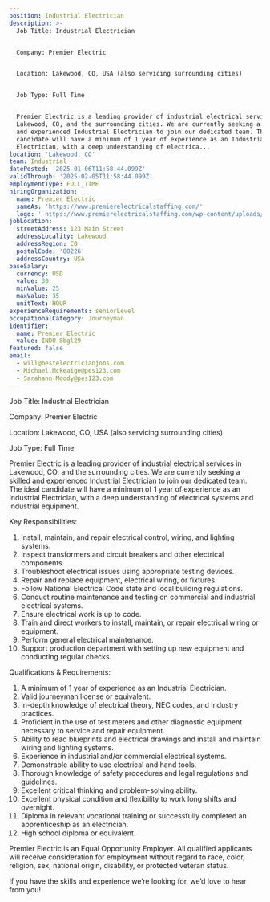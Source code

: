 ```yaml
---
position: Industrial Electrician
description: >-
  Job Title: Industrial Electrician


  Company: Premier Electric


  Location: Lakewood, CO, USA (also servicing surrounding cities)


  Job Type: Full Time


  Premier Electric is a leading provider of industrial electrical services in
  Lakewood, CO, and the surrounding cities. We are currently seeking a skilled
  and experienced Industrial Electrician to join our dedicated team. The ideal
  candidate will have a minimum of 1 year of experience as an Industrial
  Electrician, with a deep understanding of electrica...
location: 'Lakewood, CO'
team: Industrial
datePosted: '2025-01-06T11:58:44.099Z'
validThrough: '2025-02-05T11:58:44.099Z'
employmentType: FULL_TIME
hiringOrganization:
  name: Premier Electric
  sameAs: 'https://www.premierelectricalstaffing.com/'
  logo: ' https://www.premierelectricalstaffing.com/wp-content/uploads/2020/05/Premier-Electrical-Staffing-logo.png'
jobLocation:
  streetAddress: 123 Main Street
  addressLocality: Lakewood
  addressRegion: CO
  postalCode: '80226'
  addressCountry: USA
baseSalary:
  currency: USD
  value: 30
  minValue: 25
  maxValue: 35
  unitText: HOUR
experienceRequirements: seniorLevel
occupationalCategory: Journeyman
identifier:
  name: Premier Electric
  value: INDU-8bgl29
featured: false
email:
  - will@bestelectricianjobs.com
  - Michael.Mckeaige@pes123.com
  - Sarahann.Moody@pes123.com
---
```




Job Title: Industrial Electrician

Company: Premier Electric

Location: Lakewood, CO, USA (also servicing surrounding cities)

Job Type: Full Time

Premier Electric is a leading provider of industrial electrical services in Lakewood, CO, and the surrounding cities. We are currently seeking a skilled and experienced Industrial Electrician to join our dedicated team. The ideal candidate will have a minimum of 1 year of experience as an Industrial Electrician, with a deep understanding of electrical systems and industrial equipment.

Key Responsibilities:

1. Install, maintain, and repair electrical control, wiring, and lighting systems.
2. Inspect transformers and circuit breakers and other electrical components.
3. Troubleshoot electrical issues using appropriate testing devices.
4. Repair and replace equipment, electrical wiring, or fixtures.
5. Follow National Electrical Code state and local building regulations.
6. Conduct routine maintenance and testing on commercial and industrial electrical systems.
7. Ensure electrical work is up to code.
8. Train and direct workers to install, maintain, or repair electrical wiring or equipment.
9. Perform general electrical maintenance.
10. Support production department with setting up new equipment and conducting regular checks.

Qualifications & Requirements:

1. A minimum of 1 year of experience as an Industrial Electrician.
2. Valid journeyman license or equivalent.
3. In-depth knowledge of electrical theory, NEC codes, and industry practices.
4. Proficient in the use of test meters and other diagnostic equipment necessary to service and repair equipment.
5. Ability to read blueprints and electrical drawings and install and maintain wiring and lighting systems.
6. Experience in industrial and/or commercial electrical systems.
7. Demonstrable ability to use electrical and hand tools.
8. Thorough knowledge of safety procedures and legal regulations and guidelines.
9. Excellent critical thinking and problem-solving ability.
10. Excellent physical condition and flexibility to work long shifts and overnight.
11. Diploma in relevant vocational training or successfully completed an apprenticeship as an electrician.
12. High school diploma or equivalent.

Premier Electric is an Equal Opportunity Employer. All qualified applicants will receive consideration for employment without regard to race, color, religion, sex, national origin, disability, or protected veteran status. 

If you have the skills and experience we’re looking for, we’d love to hear from you!
